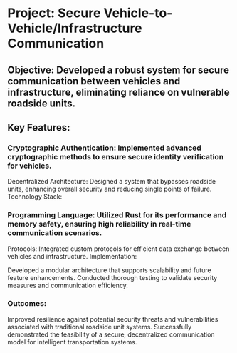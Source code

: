 # Project: Secure Vehicle-to-Vehicle/Infrastructure Communication

## Objective: Developed a robust system for secure communication between vehicles and infrastructure, eliminating reliance on vulnerable roadside units.

## Key Features:

### Cryptographic Authentication: Implemented advanced cryptographic methods to ensure secure identity verification for vehicles.
Decentralized Architecture: Designed a system that bypasses roadside units, enhancing overall security and reducing single points of failure.
Technology Stack:

### Programming Language: Utilized Rust for its performance and memory safety, ensuring high reliability in real-time communication scenarios.
Protocols: Integrated custom protocols for efficient data exchange between vehicles and infrastructure.
Implementation:

Developed a modular architecture that supports scalability and future feature enhancements.
Conducted thorough testing to validate security measures and communication efficiency.

### Outcomes:

Improved resilience against potential security threats and vulnerabilities associated with traditional roadside unit systems.
Successfully demonstrated the feasibility of a secure, decentralized communication model for intelligent transportation systems.
